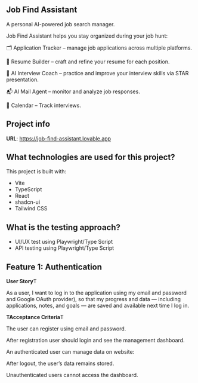 ## Job Find Assistant

A personal AI-powered job search manager.

Job Find Assistant helps you stay organized during your job hunt:

🗂 Application Tracker – manage job applications across multiple platforms.

🧾 Resume Builder – craft and refine your resume for each position.

🤖 AI Interview Coach – practice and improve your interview skills via STAR presentation.

📬 AI Mail Agent – monitor and analyze job responses.

📅 Calendar – Track interviews.


## Project info

**URL**: https://job-find-assistant.lovable.app

## What technologies are used for this project?

This project is built with:

- Vite
- TypeScript
- React
- shadcn-ui
- Tailwind CSS

## What is the testing approach?

- UI/UX test using Playwright/Type Script
- API testing using Playwright/Type Script

## Feature 1: Authentication

**User Story**T

As a user,
I want to log in to the application using my email and password and Google OAuth provider),
so that my progress and data — including applications, notes, and goals — are saved and available next time I log in.

**TAcceptance Criteria**T

The user can register using email and password.

After registration user should login and see the management dashboard.

An authenticated user can manage data on website:

After logout, the user’s data remains stored.

Unauthenticated users cannot access the dashboard.


